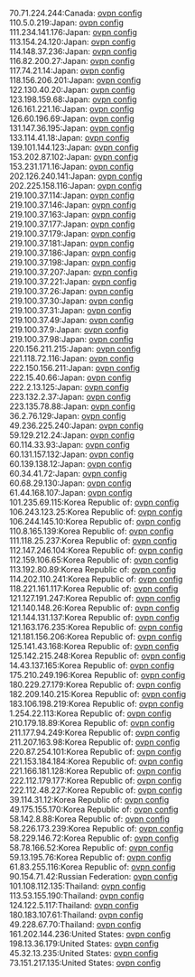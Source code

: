 70.71.224.244:Canada: [ovpn config](vpn/70_71_224_244.ovpn)  
110.5.0.219:Japan: [ovpn config](vpn/110_5_0_219.ovpn)  
111.234.141.176:Japan: [ovpn config](vpn/111_234_141_176.ovpn)  
113.154.24.120:Japan: [ovpn config](vpn/113_154_24_120.ovpn)  
114.148.37.236:Japan: [ovpn config](vpn/114_148_37_236.ovpn)  
116.82.200.27:Japan: [ovpn config](vpn/116_82_200_27.ovpn)  
117.74.21.14:Japan: [ovpn config](vpn/117_74_21_14.ovpn)  
118.156.206.201:Japan: [ovpn config](vpn/118_156_206_201.ovpn)  
122.130.40.20:Japan: [ovpn config](vpn/122_130_40_20.ovpn)  
123.198.159.68:Japan: [ovpn config](vpn/123_198_159_68.ovpn)  
126.161.221.16:Japan: [ovpn config](vpn/126_161_221_16.ovpn)  
126.60.196.69:Japan: [ovpn config](vpn/126_60_196_69.ovpn)  
131.147.36.195:Japan: [ovpn config](vpn/131_147_36_195.ovpn)  
133.114.41.18:Japan: [ovpn config](vpn/133_114_41_18.ovpn)  
139.101.144.123:Japan: [ovpn config](vpn/139_101_144_123.ovpn)  
153.202.87.102:Japan: [ovpn config](vpn/153_202_87_102.ovpn)  
153.231.171.16:Japan: [ovpn config](vpn/153_231_171_16.ovpn)  
202.126.240.141:Japan: [ovpn config](vpn/202_126_240_141.ovpn)  
202.225.158.116:Japan: [ovpn config](vpn/202_225_158_116.ovpn)  
219.100.37.114:Japan: [ovpn config](vpn/219_100_37_114.ovpn)  
219.100.37.146:Japan: [ovpn config](vpn/219_100_37_146.ovpn)  
219.100.37.163:Japan: [ovpn config](vpn/219_100_37_163.ovpn)  
219.100.37.177:Japan: [ovpn config](vpn/219_100_37_177.ovpn)  
219.100.37.179:Japan: [ovpn config](vpn/219_100_37_179.ovpn)  
219.100.37.181:Japan: [ovpn config](vpn/219_100_37_181.ovpn)  
219.100.37.186:Japan: [ovpn config](vpn/219_100_37_186.ovpn)  
219.100.37.198:Japan: [ovpn config](vpn/219_100_37_198.ovpn)  
219.100.37.207:Japan: [ovpn config](vpn/219_100_37_207.ovpn)  
219.100.37.221:Japan: [ovpn config](vpn/219_100_37_221.ovpn)  
219.100.37.26:Japan: [ovpn config](vpn/219_100_37_26.ovpn)  
219.100.37.30:Japan: [ovpn config](vpn/219_100_37_30.ovpn)  
219.100.37.31:Japan: [ovpn config](vpn/219_100_37_31.ovpn)  
219.100.37.49:Japan: [ovpn config](vpn/219_100_37_49.ovpn)  
219.100.37.9:Japan: [ovpn config](vpn/219_100_37_9.ovpn)  
219.100.37.98:Japan: [ovpn config](vpn/219_100_37_98.ovpn)  
220.156.211.215:Japan: [ovpn config](vpn/220_156_211_215.ovpn)  
221.118.72.116:Japan: [ovpn config](vpn/221_118_72_116.ovpn)  
222.150.156.211:Japan: [ovpn config](vpn/222_150_156_211.ovpn)  
222.15.40.66:Japan: [ovpn config](vpn/222_15_40_66.ovpn)  
222.2.13.125:Japan: [ovpn config](vpn/222_2_13_125.ovpn)  
223.132.2.37:Japan: [ovpn config](vpn/223_132_2_37.ovpn)  
223.135.78.88:Japan: [ovpn config](vpn/223_135_78_88.ovpn)  
36.2.76.129:Japan: [ovpn config](vpn/36_2_76_129.ovpn)  
49.236.225.240:Japan: [ovpn config](vpn/49_236_225_240.ovpn)  
59.129.212.24:Japan: [ovpn config](vpn/59_129_212_24.ovpn)  
60.114.33.93:Japan: [ovpn config](vpn/60_114_33_93.ovpn)  
60.131.157.132:Japan: [ovpn config](vpn/60_131_157_132.ovpn)  
60.139.138.12:Japan: [ovpn config](vpn/60_139_138_12.ovpn)  
60.34.41.72:Japan: [ovpn config](vpn/60_34_41_72.ovpn)  
60.68.29.130:Japan: [ovpn config](vpn/60_68_29_130.ovpn)  
61.44.168.107:Japan: [ovpn config](vpn/61_44_168_107.ovpn)  
101.235.69.115:Korea Republic of: [ovpn config](vpn/101_235_69_115.ovpn)  
106.243.123.25:Korea Republic of: [ovpn config](vpn/106_243_123_25.ovpn)  
106.244.145.10:Korea Republic of: [ovpn config](vpn/106_244_145_10.ovpn)  
110.8.165.139:Korea Republic of: [ovpn config](vpn/110_8_165_139.ovpn)  
111.118.25.237:Korea Republic of: [ovpn config](vpn/111_118_25_237.ovpn)  
112.147.246.104:Korea Republic of: [ovpn config](vpn/112_147_246_104.ovpn)  
112.159.106.65:Korea Republic of: [ovpn config](vpn/112_159_106_65.ovpn)  
113.192.80.89:Korea Republic of: [ovpn config](vpn/113_192_80_89.ovpn)  
114.202.110.241:Korea Republic of: [ovpn config](vpn/114_202_110_241.ovpn)  
118.221.161.117:Korea Republic of: [ovpn config](vpn/118_221_161_117.ovpn)  
121.127.191.247:Korea Republic of: [ovpn config](vpn/121_127_191_247.ovpn)  
121.140.148.26:Korea Republic of: [ovpn config](vpn/121_140_148_26.ovpn)  
121.144.131.137:Korea Republic of: [ovpn config](vpn/121_144_131_137.ovpn)  
121.163.176.235:Korea Republic of: [ovpn config](vpn/121_163_176_235.ovpn)  
121.181.156.206:Korea Republic of: [ovpn config](vpn/121_181_156_206.ovpn)  
125.141.43.168:Korea Republic of: [ovpn config](vpn/125_141_43_168.ovpn)  
125.142.215.248:Korea Republic of: [ovpn config](vpn/125_142_215_248.ovpn)  
14.43.137.165:Korea Republic of: [ovpn config](vpn/14_43_137_165.ovpn)  
175.210.249.196:Korea Republic of: [ovpn config](vpn/175_210_249_196.ovpn)  
180.229.27.179:Korea Republic of: [ovpn config](vpn/180_229_27_179.ovpn)  
182.209.140.215:Korea Republic of: [ovpn config](vpn/182_209_140_215.ovpn)  
183.106.198.219:Korea Republic of: [ovpn config](vpn/183_106_198_219.ovpn)  
1.254.22.113:Korea Republic of: [ovpn config](vpn/1_254_22_113.ovpn)  
210.179.18.89:Korea Republic of: [ovpn config](vpn/210_179_18_89.ovpn)  
211.177.94.249:Korea Republic of: [ovpn config](vpn/211_177_94_249.ovpn)  
211.207.163.98:Korea Republic of: [ovpn config](vpn/211_207_163_98.ovpn)  
220.87.254.101:Korea Republic of: [ovpn config](vpn/220_87_254_101.ovpn)  
221.153.184.184:Korea Republic of: [ovpn config](vpn/221_153_184_184.ovpn)  
221.166.181.128:Korea Republic of: [ovpn config](vpn/221_166_181_128.ovpn)  
222.112.179.177:Korea Republic of: [ovpn config](vpn/222_112_179_177.ovpn)  
222.112.48.227:Korea Republic of: [ovpn config](vpn/222_112_48_227.ovpn)  
39.114.31.12:Korea Republic of: [ovpn config](vpn/39_114_31_12.ovpn)  
49.175.155.170:Korea Republic of: [ovpn config](vpn/49_175_155_170.ovpn)  
58.142.8.88:Korea Republic of: [ovpn config](vpn/58_142_8_88.ovpn)  
58.226.173.239:Korea Republic of: [ovpn config](vpn/58_226_173_239.ovpn)  
58.229.146.72:Korea Republic of: [ovpn config](vpn/58_229_146_72.ovpn)  
58.78.166.52:Korea Republic of: [ovpn config](vpn/58_78_166_52.ovpn)  
59.13.195.76:Korea Republic of: [ovpn config](vpn/59_13_195_76.ovpn)  
61.83.255.116:Korea Republic of: [ovpn config](vpn/61_83_255_116.ovpn)  
90.154.71.42:Russian Federation: [ovpn config](vpn/90_154_71_42.ovpn)  
101.108.112.135:Thailand: [ovpn config](vpn/101_108_112_135.ovpn)  
113.53.155.190:Thailand: [ovpn config](vpn/113_53_155_190.ovpn)  
124.122.5.117:Thailand: [ovpn config](vpn/124_122_5_117.ovpn)  
180.183.107.61:Thailand: [ovpn config](vpn/180_183_107_61.ovpn)  
49.228.67.70:Thailand: [ovpn config](vpn/49_228_67_70.ovpn)  
161.202.144.236:United States: [ovpn config](vpn/161_202_144_236.ovpn)  
198.13.36.179:United States: [ovpn config](vpn/198_13_36_179.ovpn)  
45.32.13.235:United States: [ovpn config](vpn/45_32_13_235.ovpn)  
73.151.217.135:United States: [ovpn config](vpn/73_151_217_135.ovpn)  
